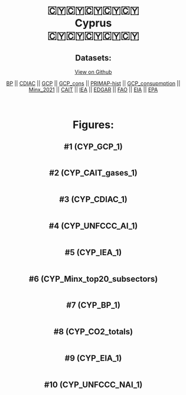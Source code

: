 
<center>
<h1 align="center">
🇨🇾🇨🇾🇨🇾🇨🇾🇨🇾
<br>
Cyprus
<br>
🇨🇾🇨🇾🇨🇾🇨🇾🇨🇾
</h1>
<h2>Datasets:</h2>
<p><a href="https://github.com/dquintani/GreenhouseData/tree/master/country_data/CYP_Cyprus/data">View on Github</a>
<br></p><p><a href="data/CYP_BP.csv">BP</a> || <a href="data/CYP_CDIAC.csv">CDIAC</a> || <a href="data/CYP_GCP.csv">GCP</a> || <a href="data/CYP_GCP_cons.csv">GCP_cons</a> || <a href="data/CYP_PRIMAP-hist.csv">PRIMAP-hist</a> || <a href="data/CYP_GCP_consupmption.csv">GCP_consupmption</a> || <a href="data/CYP_Minx_2021.csv">Minx_2021</a> || <a href="data/CYP_CAIT.csv">CAIT</a> || <a href="data/CYP_IEA.csv">IEA</a> || <a href="data/CYP_EDGAR.csv">EDGAR</a> || <a href="data/CYP_FAO.csv">FAO</a> || <a href="data/CYP_EIA.csv">EIA</a> || <a href="data/CYP_EPA.csv">EPA</a></p><p><br></p>
<h1>Figures:</h1><h2>#1 (CYP_GCP_1)</h2>
<p><img alt="" src="figures/CYP_GCP_1.png" /></p><h2>#2 (CYP_CAIT_gases_1)</h2>
<p><img alt="" src="figures/CYP_CAIT_gases_1.png" /></p><h2>#3 (CYP_CDIAC_1)</h2>
<p><img alt="" src="figures/CYP_CDIAC_1.png" /></p><h2>#4 (CYP_UNFCCC_AI_1)</h2>
<p><img alt="" src="figures/CYP_UNFCCC_AI_1.png" /></p><h2>#5 (CYP_IEA_1)</h2>
<p><img alt="" src="figures/CYP_IEA_1.png" /></p><h2>#6 (CYP_Minx_top20_subsectors)</h2>
<p><img alt="" src="figures/CYP_Minx_top20_subsectors.png" /></p><h2>#7 (CYP_BP_1)</h2>
<p><img alt="" src="figures/CYP_BP_1.png" /></p><h2>#8 (CYP_CO2_totals)</h2>
<p><img alt="" src="figures/CYP_CO2_totals.png" /></p><h2>#9 (CYP_EIA_1)</h2>
<p><img alt="" src="figures/CYP_EIA_1.png" /></p><h2>#10 (CYP_UNFCCC_NAI_1)</h2>
<p><img alt="" src="figures/CYP_UNFCCC_NAI_1.png" /></p>